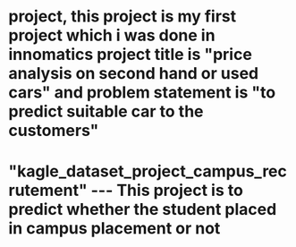 # project, this project is my first project which i was done in innomatics project title is "price analysis on second hand or used cars" and problem statement is "to predict suitable car to the customers"
# "kagle_dataset_project_campus_recrutement" --- This project is to predict whether the student placed in campus placement or not
